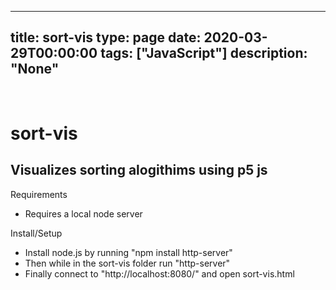 
---
title: sort-vis
type: page
date: 2020-03-29T00:00:00
tags: ["JavaScript"]
description: "None"
---


<br>

# sort-vis
## Visualizes sorting alogithims using p5 js

Requirements
- Requires a local node server

Install/Setup
- Install node.js by running "npm install http-server"
- Then while in the sort-vis folder run "http-server"
- Finally connect to "http://localhost:8080/" and open sort-vis.html
